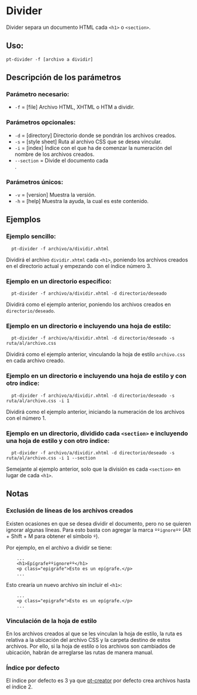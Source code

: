 # Divider

Divider separa un documento HTML cada `<h1>` o `<section>`.

## Uso:

  ```
  pt-divider -f [archivo a dividir]
  ```

## Descripción de los parámetros

### Parámetro necesario:

* `-f` = [file] Archivo HTML, XHTML o HTM a dividir.

### Parámetros opcionales:

* `-d` = [directory] Directorio donde se pondrán los archivos creados.
* `-s` = [style sheet] Ruta al archivo CSS que se desea vincular.
* `-i` = [index] Índice con el que ha de comenzar la numeración del nombre de los archivos creados.
* `--section` = Divide el documento cada <section>.

### Parámetros únicos:

* `-v` = [version] Muestra la versión.
* `-h` = [help] Muestra la ayuda, la cual es este contenido.
  
## Ejemplos

### Ejemplo sencillo:

```
  pt-divider -f archivo/a/dividir.xhtml
```

  Dividirá el archivo `dividir.xhtml` cada `<h1>`, poniendo los archivos creados en el directorio actual y empezando con el índice número 3.

### Ejemplo en un directorio específico:

```
  pt-divider -f archivo/a/dividir.xhtml -d directorio/deseado
```

  Dividirá como el ejemplo anterior, poniendo los archivos creados en `directorio/deseado`.

### Ejemplo en un directorio e incluyendo una hoja de estilo:

```
  pt-divider -f archivo/a/dividir.xhtml -d directorio/deseado -s ruta/al/archivo.css
```

  Dividirá como el ejemplo anterior, vinculando la hoja de estilo `archivo.css` en cada archivo creado.

### Ejemplo en un directorio e incluyendo una hoja de estilo y con otro índice:

```
  pt-divider -f archivo/a/dividir.xhtml -d directorio/deseado -s ruta/al/archivo.css -i 1
```

  Dividirá como el ejemplo anterior, iniciando la numeración de los archivos con el número 1.
  
### Ejemplo en un directorio, dividido cada `<section>` e incluyendo una hoja de estilo y con otro índice:

```
  pt-divider -f archivo/a/dividir.xhtml -d directorio/deseado -s ruta/al/archivo.css -i 1 --section
```

  Semejante al ejemplo anterior, solo que la división es cada `<section>` en lugar de cada `<h1>`.

## Notas

### Exclusión de líneas de los archivos creados

Existen ocasiones en que se desea dividir el documento, pero no se quieren
ignorar algunas líneas. Para esto basta con agregar la marca `ººignoreºº` 
(Alt + Shift + M para obtener el símbolo `º`).

Por ejemplo, en el archivo a dividir se tiene:

```
	...
	<h1>Epígrafeººignoreºº</h1>
	<p class="epigrafe">Esto es un epígrafe.</p>
	...
```

Esto crearía un nuevo archivo sin incluir el `<h1>`:

```
	...
	<p class="epigrafe">Esto es un epígrafe.</p>
	...
```

### Vinculación de la hoja de estilo

En los archivos creados al que se les vinculan la hoja de estilo, la ruta
es relativa a la ubicación del archivo CSS y la carpeta destino de estos
archivos. Por ello, si la hoja de estilo o los archivos son cambiados de
ubicación, habrán de arreglarse las rutas de manera manual.

### Índice por defecto

El índice por defecto es 3 ya que [pt-creator](https://github.com/ColectivoPerroTriste/Herramientas/tree/master/EPUB/1-Creador)
por defecto crea archivos hasta el índice 2.
